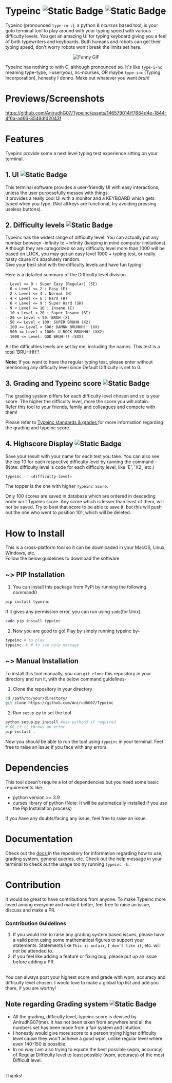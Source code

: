 # Typeinc ![Static Badge](https://img.shields.io/badge/version-1.0.0-red)  ![Static Badge](https://img.shields.io/badge/Typing_Test-CHECK_IT-blue)

Typeinc (pronounced `type-in-c`), a python & _ncurses_ based tool, is your goto terminal tool to play around with your typing speed with various difficulty levels.
You get an amazing UI for typing keyboard giving you a feel of both typewriters and keyboards. Both humans and robots can get their typing speed, don't worry robots won't break the limits set here.
<br>
<p align="center">
  <img src="https://media2.giphy.com/media/ule4vhcY1xEKQ/200w.gif?cid=6c09b952li35zp64s3iz0l9u482nurwqbtz49iv8hod95ox0&ep=v1_gifs_search&rid=200w.gif&ct=g" alt="Funny GIF">
</p>

Typeinc has nothing to with C, although pronounced so. It's like `type-i-nc` meaning type-type, I-user(you), nc-ncurses, OR maybe `type-inc` (Typing Incorporation), honestly I donno. Make out whatever you want _bruh!_

# Previews/Screenshots

https://github.com/AnirudhG07/Typeinc/assets/146579014/f7684d4e-1844-4f6a-ad66-3549dfd2043f

# Features
Tyepinc provide some a next level typing test experience sitting on your terminal.
## 1. UI ![Static Badge](https://img.shields.io/badge/WATCH_ME-cyan)
This terminal software provides a user-friendly UI with easy interactions, unless the user purposefully messes with things.<br>
It provides a really cool UI with a monitor and a KEYBOARD which gets typed when you type. (Not all keys are functional, try avoiding pressing useless buttons).

## 2. Difficulty levels ![Static Badge](https://img.shields.io/badge/SO_HARD-red)
Typeinc has the widest range of difficulty level. You can actually put any number between -infinity to +infinity (keeping in mind computer limitations). Although they are categorized so any difficulty level more than 1000 will be based on LUCK, you may get an easy level 1000 + typing test, or really nasty cause it's absolutely random.<br>
Give your best shot with the difficulty levels and have fun typing!<br>

Here is a detailed summary of the Difficulty level division.
```markdown
- Level <= 0 : Super Easy (Regular) (SE)
- 0 < Level <= 2 : Easy (E)
- 2 < Level <= 4 : Normal (N)
- 4 < Level <= 6 : Hard (H)
- 6 < Level <= 9 : Super Hard (SH)
- 9 < Level <= 10 : Insane (I)
- 10 < Level < 20 : Super Insane (SI)
- 20 <= Level < 50: BRUH (X)
- 50 <= Level < 100: SUPER BRUHH (X2)
- 100 <= Level < 500: DAMNN BRUHHH!! (XX)
- 500 <= Level < 1000: U ROCK BRUHHH! (XX2)
- 1000 <= Level: GOD BRUH!!! (SXX)
```
All the difficulties levels are set by me, including the names. This test is a total 'BRUHHH'!

**Note:** If you want to have the regular typing test, please enter without mentioning any difficulty level since Default Difficulty is set to 0.

## 3. Grading and Typeinc score ![Static Badge](https://img.shields.io/badge/I_PASSED!-green)
The grading system differs for each difficulty level chosen and so is your score. The higher the difficulty level,
more the score you will obtain.<br>
Refer this tool to your friends, family and colleagues and compete with them!<br>

Please refer to <a href="https://github.com/AnirudhG07/Typeinc/blob/main/docs/standards_grading.md"> Typeinc standards & grades </a> for more information regarding the grading and typeinc score.

## 4. Highscore Display ![Static Badge](https://img.shields.io/badge/RANKS!-yellow)
Save your result with your name for each test you take. You can also see the top 10 for each respective difficulty level by running the command - (Note: difficulty level is code for each difficulty level, like 'E', 'X2', etc.)
```bash
typeinc -r <difficulty-level>
```
The topper is the one with higher `Typeinc Score`.<br>

Only 100 scores are saved in database which are ordered in desceding order w.r.t Typeinc score. Any score which is lesser than least of them, will not be saved. Try to beat that score to be able to save it, but this will push out the one who went to position 101, which will be deleted.

# How to Install
This is a cross-platform tool so it can be downloaded in your MacOS, Linux, Windows, etc.<br>
Follow the below guidelines to download the software
## ~> PIP Installation
1. You can install this package from PyPi by running the following command0
```bash
pip install typeinc
```
If it gives any permission error, you can run using `sudo`(for Unix).
```bash
sudo pip install typeinc
```
2. Now you are good to go! Play by simply running typeinc by-
```bash
typeinc # to play
typeinc -h # to see help message
```

## ~> Manual Installation
To install this tool manually, you can `git clone` this repository in your directory and run it, with the below command guidelines-
1. Clone the repository in your directory
```bash
cd /path/to/your/directory/
git clone https://github.com/AnirudhG07/Typeinc
```

2. Run `setup.py` to set the tool
```bash
python setup.py install #use python3 if required
# OR if it throws an error
pip install .
```

Now you should be able to run the tool using `typeinc` in your terminal. Feel free to raise an issue if you face with any errors.

# Dependencies
This tool doesn't require a lot of dependencies but you need some basic requirements like
- python version >= 3.9
- curses library of python (Note: It will be automatically installed if you use the Pip Installation process)

If you have any doubts/facing any issue, feel free to raise an issue.

# Documentation
Check out the <a href ="https://github.com/AnirudhG07/Typeinc/tree/main/docs"> docs </a> in the repository for information regarding how to use, grading system, general queries, etc. Check out the help message in your terminal to check out the usage too ny running `typeinc -h`.

# Contribution

It would be great to have contributions from anyone. To make Typeinc more loved among everyone and make it better, feel free to raise an issue, discuss and make a PR.
### Contribution Guidelines
1) If you would like to raise any grading system based issues, please have a valid point using some mathematical figures to support your statements. 
    Statements like `This is unfair`, `I don't like it`, etc. will not be attended to.
2) If you feel like adding a feature or fixing bug, please put up an issue before adding a PR.
<br>
You can always post your highest score and grade with wpm, accuracy and difficulty level chosen. I would love to make a global top list and add you there, if you are worthy!

## Note regarding Grading system ![Static Badge](https://img.shields.io/badge/Grading_Acknowldgement-purple)
- All the grading, difficulty level, typeinc score is devised by AnirudhG07(me). It has not been taken from anywhere
and all the numbers set has been made from a fair system and intuition.
- I honestly would give more score to a person trying higher difficulty level cause they won't achieve a good wpm, unlike regular level where even 140-150 is possible.
- In no way I am also trying to equate the best possible (wpm, accuracy) of Regular Difficulty level to least possible (wpm, accuracy) of the most Difficult level.
<br>
Thanks!
